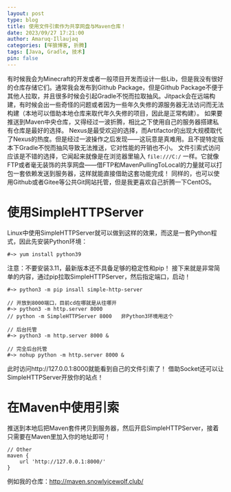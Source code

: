 ```yaml
---
layout: post
type: blog
title: 使用文件引索作为共享网盘与Maven仓库！
date: 2023/09/27 17:21:00
author: Amaruq·Illaujaq
categories: [咩狼博客, 折腾]
tags: [Java, Gradle, 技术]
pin: false
---
```


有时候我会为Minecraft的开发或者一般项目开发而设计一些Lib，但是我没有很好的仓库存储它们。通常我会发布到Github Package，但是Github Package不便于其他人拉取，并且很多时候会引起Gradle不悦而拉取抽风。Jitpack会在远端构建，有时候会出一些奇怪的问题或者因为一些年久失修的源服务器无法访问而无法构建（本地可以借助本地仓库来取代年久失修的项目，因此是正常构建）。
如果要推送到Maven中央仓库，又得经过一波折腾，相比之下使用自己的服务器搭建私有仓库是最好的选择。
Nexus是最受欢迎的选择，而Artifactor的出现大规模取代了Nexus的热度。但是经过一波操作之后发现——这玩意是真难用。且不提特定版本下Gradle不悦而抽风导致无法推送，它对性能的开销也不小。
文件引索式访问应该是不错的选择，它闻起来就像是在浏览器里输入 `file:///C:/` 一样。它就像FTP或者毫无装饰的共享网盘——借FTP和MavenPullingToLocal的力量就可以打包一套依赖发送到服务器，这样就能直接借助这套功能完成！
同样的，也可以使用Github或者Gitee等公共Git网站托管，但是我更喜欢自己折腾一下CentOS。


# 使用SimpleHTTPServer
Linux中使用SimpleHTTPServer就可以做到这样的效果，而这是一套Python程式，因此先安装Python环境：
```linux
#~> yum install python39 
```
注意：不要安装3.11，最新版本还不具备足够的稳定性和pip！
接下来就是非常简单的内容，通过pip拉取SimpleHTTPServer，然后指定端口，启动！
```linux
#~> python3 -m pip insall simple-http-server

// 开放到8000端口，目前cd在哪就是从往哪开
#~> python3 -m http.server 8000
// python -m SimpleHTTPServer 8000   非Python3环境用这个

// 后台托管
#~> python3 -m http.server 8000 &

// 完全后台托管
#~> nohup python -m http.server 8000 &
```

此时访问http://127.0.0.1:8000就能看到自己的文件引索了！
借助Socket还可以让SimpleHTTPServer开放你的站点！

# 在Maven中使用引索
推送到本地后把Maven套件拷贝到服务器，然后开启SimpleHTTPServer，接着只需要在Maven里加入你的地址即可！
```groove
// Other
maven {
    url 'http://127.0.0.1:8000/'
}
```

例如我的仓库：http://maven.snowlyicewolf.club/


